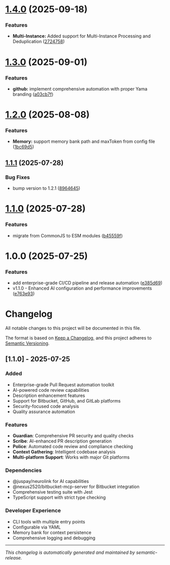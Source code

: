 # [1.4.0](https://github.com/juspay/yama/compare/v1.3.0...v1.4.0) (2025-09-18)

### Features

- **Multi-Instance:** Added support for Multi-Instance Processing and Deduplication ([2724758](https://github.com/juspay/yama/commit/27247587f44740b26218f23694ebdcde4c323266))

# [1.3.0](https://github.com/juspay/yama/compare/v1.2.0...v1.3.0) (2025-09-01)

### Features

- **github:** implement comprehensive automation with proper Yama branding ([a03cb7f](https://github.com/juspay/yama/commit/a03cb7f499ea7793d626686beebde907551035d0))

# [1.2.0](https://github.com/juspay/yama/compare/v1.1.1...v1.2.0) (2025-08-08)

### Features

- **Memory:** support memory bank path and maxToken from config file ([1bc69d5](https://github.com/juspay/yama/commit/1bc69d5bda3ac5868d7537b881007beaf6916476))

## [1.1.1](https://github.com/juspay/yama/compare/v1.1.0...v1.1.1) (2025-07-28)

### Bug Fixes

- bump version to 1.2.1 ([8964645](https://github.com/juspay/yama/commit/89646450a7dec6ffcc3ad7fb745e1414fc751d4f))

# [1.1.0](https://github.com/juspay/yama/compare/v1.0.0...v1.1.0) (2025-07-28)

### Features

- migrate from CommonJS to ESM modules ([b45559f](https://github.com/juspay/yama/commit/b45559f86d37ab3516079becfa56a9f73ff8f062))

# 1.0.0 (2025-07-25)

### Features

- add enterprise-grade CI/CD pipeline and release automation ([e385d69](https://github.com/juspay/yama/commit/e385d69d135bee72f51ac4462adcfc9a4a4be17b))
- v1.1.0 - Enhanced AI configuration and performance improvements ([e763e93](https://github.com/juspay/yama/commit/e763e9341c2869433097b7a6bcc9080028934e1b))

# Changelog

All notable changes to this project will be documented in this file.

The format is based on [Keep a Changelog](https://keepachangelog.com/en/1.0.0/),
and this project adheres to [Semantic Versioning](https://semver.org/spec/v2.0.0.html).

## [1.1.0] - 2025-07-25

### Added

- Enterprise-grade Pull Request automation toolkit
- AI-powered code review capabilities
- Description enhancement features
- Support for Bitbucket, GitHub, and GitLab platforms
- Security-focused code analysis
- Quality assurance automation

### Features

- **Guardian**: Comprehensive PR security and quality checks
- **Scribe**: AI-enhanced PR description generation
- **Police**: Automated code review and compliance checking
- **Context Gathering**: Intelligent codebase analysis
- **Multi-platform Support**: Works with major Git platforms

### Dependencies

- @juspay/neurolink for AI capabilities
- @nexus2520/bitbucket-mcp-server for Bitbucket integration
- Comprehensive testing suite with Jest
- TypeScript support with strict type checking

### Developer Experience

- CLI tools with multiple entry points
- Configurable via YAML
- Memory bank for context persistence
- Comprehensive logging and debugging

---

_This changelog is automatically generated and maintained by semantic-release._
